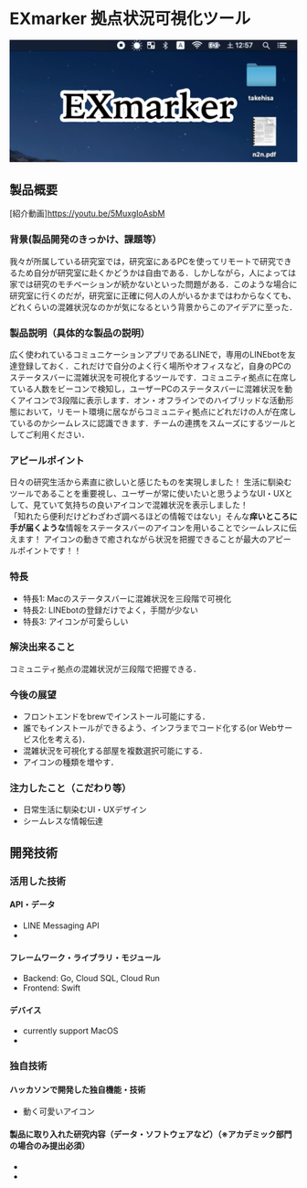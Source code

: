 # EXmarker 拠点状況可視化ツール

![Exmarker](EXmarker.png)

## 製品概要
[紹介動画]https://youtu.be/5MuxgIoAsbM

### 背景(製品開発のきっかけ、課題等）
我々が所属している研究室では，研究室にあるPCを使ってリモートで研究できるため自分が研究室に赴くかどうかは自由である．しかしながら，人によっては家では研究のモチベーションが続かないといった問題がある．このような場合に研究室に行くのだが，研究室に正確に何人の人がいるかまではわからなくても、どれくらいの混雑状況なのかが気になるという背景からこのアイデアに至った．

### 製品説明（具体的な製品の説明）
広く使われているコミュニケーションアプリであるLINEで，専用のLINEbotを友達登録しておく．これだけで自分のよく行く場所やオフィスなど，自身のPCのステータスバーに混雑状況を可視化するツールです．コミュニティ拠点に在席している人数をビーコンで検知し，ユーザーPCのステータスバーに混雑状況を動くアイコンで3段階に表示します．オン・オフラインでのハイブリッドな活動形態において，リモート環境に居ながらコミュニティ拠点にどれだけの人が在席しているのかシームレスに認識できます．チームの連携をスムーズにするツールとしてご利用ください．


### アピールポイント
日々の研究生活から素直に欲しいと感じたものを実現しました！
生活に馴染むツールであることを重要視し、ユーザーが常に使いたいと思うようなUI・UXとして、見ていて気持ちの良いアイコンで混雑状況を表示しました！  
「知れたら便利だけどわざわざ調べるほどの情報ではない」そんな**痒いところに手が届くような**情報をステータスバーのアイコンを用いることでシームレスに伝えます！
アイコンの動きで癒されながら状況を把握できることが最大のアピールポイントです！！


### 特長
* 特長1: Macのステータスバーに混雑状況を三段階で可視化
* 特長2: LINEbotの登録だけでよく，手間が少ない
* 特長3: アイコンが可愛らしい

### 解決出来ること
コミュニティ拠点の混雑状況が三段階で把握できる．

### 今後の展望
* フロントエンドをbrewでインストール可能にする．
* 誰でもインストールができるよう、インフラまでコード化する(or Webサービス化を考える)．
* 混雑状況を可視化する部屋を複数選択可能にする．
* アイコンの種類を増やす．

### 注力したこと（こだわり等）
* 日常生活に馴染むUI・UXデザイン
* シームレスな情報伝達

## 開発技術

### 活用した技術

#### API・データ
* LINE Messaging API
*

#### フレームワーク・ライブラリ・モジュール
* Backend: Go, Cloud SQL, Cloud Run
* Frontend: Swift

#### デバイス
* currently support MacOS
*

### 独自技術
#### ハッカソンで開発した独自機能・技術
* 動く可愛いアイコン

#### 製品に取り入れた研究内容（データ・ソフトウェアなど）（※アカデミック部門の場合のみ提出必須）
*
*
